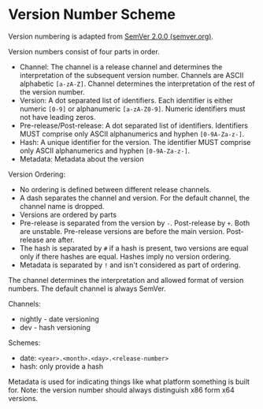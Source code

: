# Version Number Scheme

Version numbering is adapted from [SemVer 2.0.0 (semver.org)](https://semver.org/).

Version numbers consist of four parts in order.

* Channel: The channel is a release channel and determines the interpretation of the subsequent version number. Channels are ASCII alphabetic `[a-zA-Z]`. Channel determines the interpretation of the rest of the version number.
* Version: A dot separated list of identifiers.  Each identifier is either numeric `[0-9]` or alphanumeric `[a-zA-Z0-9]`. Numeric identifiers must not have leading zeros.
* Pre-release/Post-release: A dot separated list of identifiers. Identifiers MUST comprise only ASCII alphanumerics and hyphen `[0-9A-Za-z-]`.
* Hash: A unique identifier for the version. The identifier MUST comprise only ASCII alphanumerics and hyphen `[0-9A-Za-z-]`.
* Metadata: Metadata about the version

Version Ordering:

* No ordering is defined between different release channels.
* A dash separates the channel and version. For the default channel, the channel name is dropped.
* Versions are ordered by parts
* Pre-release is separated from the version by `-`. Post-release by `+`. Both are unstable. Pre-release versions are before the main version. Post-release are after.
* The hash is separated by `#` if a hash is present, two versions are equal only if there hashes are equal. Hashes imply no version ordering.
* Metadata is separated by `!` and isn't considered as part of ordering.

The channel determines the interpretation and allowed format of version numbers. The default channel is always SemVer.

Channels:

* nightly - date versioning
* dev - hash versioning

Schemes:

* date: `<year>.<month>.<day>.<release-number>`
* hash: only provide a hash

Metadata is used for indicating things like what platform something is built for. Note: the version number should always distinguish x86 form x64 versions.
